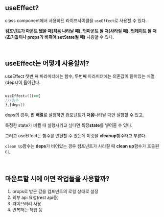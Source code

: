 ## useEffect?
class component에서 사용하던 라이프사이클을 `useEffect`로 사용할 수 있다.

**컴포넌트가 마운트 됐을 때(처음 나타날 때), 언마운트 될 때(사라질 때), 업데이트 될 때(초기값이나 props가 바뀌어
setState될 때)** 사용할 수 있다. 

<br>

## useEffect는 어떻게 사용할까?

useEffect 첫번 째 파라미터에는 함수, 두번째 파라미터에는 의존값이 들어있는 배열(deps)이 들어간다. 

```js

useEffect=(()=>{
///함수
},[deps])

```

deps의 경우, **빈 배열**로 설정하면 컴포넌트가 **처음**나타날 때만 실행할 수 있고,

특정한 state가 바뀔 때 실행시키고 싶다면 특정**state**를 넣어줄 수 있다. 

그리고 useEffect는 함수를 반환할 수 있는데 이것을 **cleanup**함수라고 부른다. 

`clean Up`함수는 **deps**가 비어있는 경우 컴포넌트가 사라질 때 **clean up**함수가 호출된다. 

<br>

## 마운트할 시에 어떤 작업들을 사용할까?

1. props로 받은 값을 컴포넌트의 로컬 상태로 설정
2. 외부 api 요청(rest api등)
3. 라이브러리 사용
4. 반복하는 작업 등

